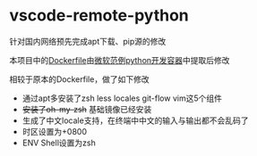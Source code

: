 # vscode-remote-python

针对国内网络预先完成apt下载、pip源的修改

本项目中的[Dockerfile](https://github.com/microsoft/vscode-remote-try-python/blob/master/.devcontainer/Dockerfile)由[微软范例python开发容器](https://github.com/Microsoft/vscode-remote-try-python)中提取后修改

相较于原本的Dockerfile，做了如下修改

- 通过apt多安装了zsh less locales git-flow vim这5个组件
- ~~安装了oh-my-zsh~~ 基础镜像已经安装
- 生成了中文locale支持，在终端中中文的输入与输出都不会乱码了
- 时区设置为+0800
- ENV Shell设置为zsh
